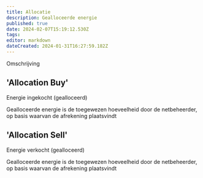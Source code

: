 ```yaml
---
title: Allocatie
description: Gealloceerde energie
published: true
date: 2024-02-07T15:19:12.530Z
tags: 
editor: markdown
dateCreated: 2024-01-31T16:27:59.182Z
---
```


Omschrijving

## 'Allocation Buy'

Energie ingekocht (gealloceerd)

Gealloceerde energie is de toegewezen hoeveelheid door de netbeheerder, op basis waarvan de afrekening plaatsvindt

## 'Allocation Sell'

Energie verkocht (gealloceerd)

Gealloceerde energie is de toegewezen hoeveelheid door de netbeheerder, op basis waarvan de afrekening plaatsvindt